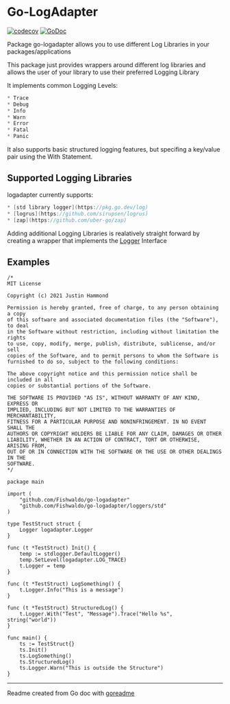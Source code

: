 # Go-LogAdapter

[![codecov](https://codecov.io/gh/Fishwaldo/go-logadapter/branch/master/graph/badge.svg)](https://codecov.io/gh/Fishwaldo/go-logadapter)
[![GoDoc](https://img.shields.io/badge/pkg.go.dev-doc-blue)](http://pkg.go.dev/github.com/Fishwaldo/go-logadapter)

Package go-logadapter allows you to use different Log Libraries in your
packages/applications

This package just provides wrappers around different log libraries and
allows the user of your library to use their preferred Logging Library

It implements common Logging Levels:

```go
* Trace
* Debug
* Info
* Warn
* Error
* Fatal
* Panic
```

It also supports basic structured logging features, but specifing a key/value
pair using the With Statement.

## Supported Logging Libraries

logadapter currently supports:

```go
* [std library logger](https://pkg.go.dev/log)
* [logrus](https://github.com/sirupsen/logrus)
* [zap](https://github.com/uber-go/zap)
```

Adding additional Logging Libraries is realatively straight forward by creating
a wrapper that implements the [Logger](https://pkg.go.dev/github.com/Fishwaldo/go-logadapter#Logger) Interface

## Examples

```golang
/*
MIT License

Copyright (c) 2021 Justin Hammond

Permission is hereby granted, free of charge, to any person obtaining a copy
of this software and associated documentation files (the "Software"), to deal
in the Software without restriction, including without limitation the rights
to use, copy, modify, merge, publish, distribute, sublicense, and/or sell
copies of the Software, and to permit persons to whom the Software is
furnished to do so, subject to the following conditions:

The above copyright notice and this permission notice shall be included in all
copies or substantial portions of the Software.

THE SOFTWARE IS PROVIDED "AS IS", WITHOUT WARRANTY OF ANY KIND, EXPRESS OR
IMPLIED, INCLUDING BUT NOT LIMITED TO THE WARRANTIES OF MERCHANTABILITY,
FITNESS FOR A PARTICULAR PURPOSE AND NONINFRINGEMENT. IN NO EVENT SHALL THE
AUTHORS OR COPYRIGHT HOLDERS BE LIABLE FOR ANY CLAIM, DAMAGES OR OTHER
LIABILITY, WHETHER IN AN ACTION OF CONTRACT, TORT OR OTHERWISE, ARISING FROM,
OUT OF OR IN CONNECTION WITH THE SOFTWARE OR THE USE OR OTHER DEALINGS IN THE
SOFTWARE.
*/

package main

import (
	"github.com/Fishwaldo/go-logadapter"
	"github.com/Fishwaldo/go-logadapter/loggers/std"
)

type TestStruct struct {
	Logger logadapter.Logger
}

func (t *TestStruct) Init() {
	temp := stdlogger.DefaultLogger()
	temp.SetLevel(logadapter.LOG_TRACE)
	t.Logger = temp
}

func (t *TestStruct) LogSomething() {
	t.Logger.Info("This is a message")
}

func (t *TestStruct) StructuredLog() {
	t.Logger.With("Test", "Message").Trace("Hello %s", string("world"))
}

func main() {
	ts := TestStruct{}
	ts.Init()
	ts.LogSomething()
	ts.StructuredLog()
	ts.Logger.Warn("This is outside the Structure")
}

```

---
Readme created from Go doc with [goreadme](https://github.com/posener/goreadme)
